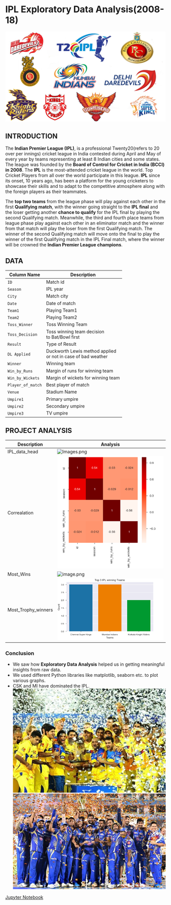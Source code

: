 # IPL Exploratory Data Analysis(2008-18)
![image.png](Images/IPL.png)

## INTRODUCTION
The __Indian Premier League (IPL)__, is a professional Twenty20(refers to 20 over per innings) cricket league in India contested during April and May of every year by teams representing at least 8 Indian cities and some states. The league was founded by the __Board of Control for Cricket in India (BCCI) in 2008__. The __IPL__ is the most-attended cricket league in the world. Top Cricket Players from all over the world participate in this league. __IPL__ since its onset, 10 years ago, has been a platform for the young cricketers to showcase their skills and to adapt to the competitive atmosphere along with the foreign players as their teammates.

The __top two teams__ from the league phase will play against each other in the first __Qualifying match__, with the winner going straight to the __IPL final__ and the loser getting another __chance to qualify__ for the IPL final by playing the second Qualifying match. Meanwhile, the third and fourth place teams from league phase play against each other in an eliminator match and the winner from that match will play the loser from the first Qualifying match. The winner of the second Qualifying match will move onto the final to play the winner of the first Qualifying match in the IPL Final match, where the winner will be crowned the __Indian Premier League champions__.

## DATA
| Column Name | Description |
| --- | --- |
| `ID`                 | Match id                                                        | 
| `Season`             | IPL year                                                        |  
| `City`               | Match city                                                      | 
| `Date`               | Date of match                                                   |    
| `Team1`              | Playing Team1                                                   |
| `Team2`              | Playing Team2                                                   |
| `Toss_Winner`        | Toss Winning Team                                               |
| `Toss_Decision`      | Toss winning team decision<br> to Bat/Bowl first                |
| `Result`             | Type of Result                                                  |
| `DL Applied`         | Duckworth Lewis method applied<br> or not in case of bad weather|
| `Winner`             | Winning team                                                    |
| `Win_by_Runs`        | Margin of runs for winning team                                 |
| `Win_by_Wickets`     | Margin of wickets for winning team                              |
| `Player_of_match`    | Best player of match                                            |
| `Venue`              | Stadium Name                                                    |
| `Umpire1`            | Primary umpire                                                  |
| `Umpire2`            | Secondary umpire                                                |
| `Umpire3`            | TV umpire                                                       |


## PROJECT ANALYSIS
| Description | Analysis |
| --- | --- |
| IPL_data_head | ![Images.png](images/head.png) |
| Correalation | ![image.png](Images/Corelation.png) |
| Most_Wins | ![image.png](Images/Most_wins.png) |
| Most_Trophy_winners | ![image.png](Images/Trophy.png) |


### Conclusion
- We saw how __Exploratory Data Analysis__ helped us in getting meaningful insights from raw data. 
- We used different Python libraries like matplotlib, seaborn etc. to plot various graphs. 
- CSK and MI have dominated the IPL.
![image.png](Images/IPL_CSK.png)
![image.png](Images/IPL_MI.png)

[Jupyter Notebook](./IPL_Notebook.ipynb)
